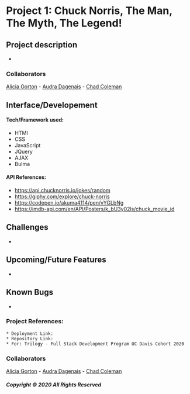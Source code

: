  # Project 1: Chuck Norris, The Man, The Myth, The Legend!  

## Project description
*

### Collaborators
<a href="https://github.com/aliciagorton">Alicia Gorton</a> - 
<a href="https://github.com/audluc">Audra Dagenais</a> -
<a href="https://githubt.com/chadalac27">Chad Coleman</a>

## Interface/Developement 
#### Tech/Framework used:
* HTMl
* CSS 
* JavaScript
* JQuery 
* AJAX
* Bulma 

#### API References: 
* https://api.chucknorris.io/jokes/random
* https://giphy.com/explore/chuck-norris
* https://codepen.io/akuma4114/pen/vYGLbNg
* https://imdb-api.com/en/API/Posters/k_bU3y02ls/chuck_movie_id

## Challenges 
*

## Upcoming/Future Features
*

## Known Bugs 
*

### Project References:

    * Deployment Link: 
    * Repository Link:
    * For: Trilogy - Full Stack Development Program UC Davis Cohort 2020

### Collaborators
<a href="https://github.com/aliciagorton">Alicia Gorton</a> - 
<a href="https://github.com/audluc">Audra Dagenais</a> -
<a href="https://githubt.com/chadalac27">Chad Coleman</a>

##### Copyright © 2020 All Rights Reserved